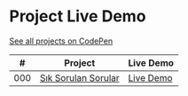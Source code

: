 # Project Live Demo

[See all projects on CodePen](https://codepen.io/enginulger/)

|  #  | Project                                        | Live Demo                                              |
| :-: | ---------------------------------------------- | ------------------------------------------------------ |
| 000 | [Sık Sorulan Sorular](000-Sık-Sorulan-Sorular) | [Live Demo](https://codepen.io/enginulger/pen/PoeQRma) |
